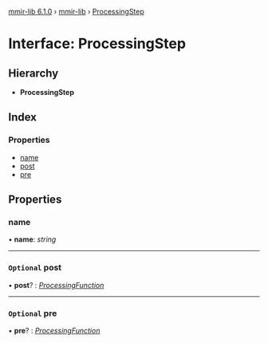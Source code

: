 [mmir-lib 6.1.0](../README.md) › [mmir-lib](../modules/mmir_lib.md) › [ProcessingStep](mmir_lib.processingstep.md)

# Interface: ProcessingStep

## Hierarchy

* **ProcessingStep**

## Index

### Properties

* [name](mmir_lib.processingstep.md#name)
* [post](mmir_lib.processingstep.md#optional-post)
* [pre](mmir_lib.processingstep.md#optional-pre)

## Properties

###  name

• **name**: *string*

___

### `Optional` post

• **post**? : *[ProcessingFunction](../modules/mmir_lib.md#processingfunction)*

___

### `Optional` pre

• **pre**? : *[ProcessingFunction](../modules/mmir_lib.md#processingfunction)*
